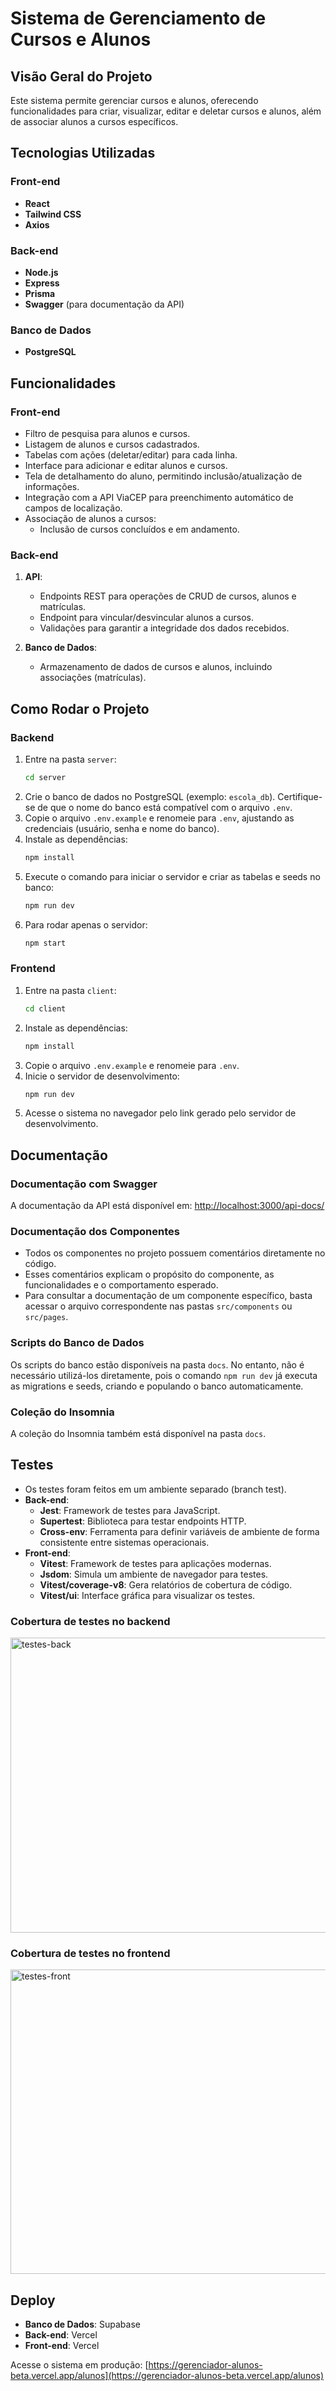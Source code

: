 # Sistema de Gerenciamento de Cursos e Alunos

## Visão Geral do Projeto

Este sistema permite gerenciar cursos e alunos, oferecendo funcionalidades para criar, visualizar, editar e deletar cursos e alunos, além de associar alunos a cursos específicos.

## Tecnologias Utilizadas

### Front-end

- **React**
- **Tailwind CSS**
- **Axios**

### Back-end

- **Node.js**
- **Express**
- **Prisma**
- **Swagger** (para documentação da API)

### Banco de Dados

- **PostgreSQL**

## Funcionalidades

### Front-end

- Filtro de pesquisa para alunos e cursos.
- Listagem de alunos e cursos cadastrados.
- Tabelas com ações (deletar/editar) para cada linha.
- Interface para adicionar e editar alunos e cursos.
- Tela de detalhamento do aluno, permitindo inclusão/atualização de informações.
- Integração com a API ViaCEP para preenchimento automático de campos de localização.
- Associação de alunos a cursos:
  - Inclusão de cursos concluídos e em andamento.

### Back-end

1. **API**:

   - Endpoints REST para operações de CRUD de cursos, alunos e matrículas.
   - Endpoint para vincular/desvincular alunos a cursos.
   - Validações para garantir a integridade dos dados recebidos.

2. **Banco de Dados**:
   - Armazenamento de dados de cursos e alunos, incluindo associações (matrículas).

## Como Rodar o Projeto

### Backend

1. Entre na pasta `server`:
   ```bash
   cd server
   ```
2. Crie o banco de dados no PostgreSQL (exemplo: `escola_db`). Certifique-se de que o nome do banco está compatível com o arquivo `.env`.
3. Copie o arquivo `.env.example` e renomeie para `.env`, ajustando as credenciais (usuário, senha e nome do banco).
4. Instale as dependências:
   ```bash
   npm install
   ```
5. Execute o comando para iniciar o servidor e criar as tabelas e seeds no banco:
   ```bash
   npm run dev
   ```
6. Para rodar apenas o servidor:
   ```bash
   npm start
   ```

### Frontend

1. Entre na pasta `client`:
   ```bash
   cd client
   ```
2. Instale as dependências:
   ```bash
   npm install
   ```
3. Copie o arquivo `.env.example` e renomeie para `.env`.
4. Inicie o servidor de desenvolvimento:
   ```bash
   npm run dev
   ```
5. Acesse o sistema no navegador pelo link gerado pelo servidor de desenvolvimento.

## Documentação

### Documentação com Swagger

A documentação da API está disponível em:
[http://localhost:3000/api-docs/](http://localhost:3000/api-docs/)

### Documentação dos Componentes

- Todos os componentes no projeto possuem comentários diretamente no código.
- Esses comentários explicam o propósito do componente, as funcionalidades e o comportamento esperado.
- Para consultar a documentação de um componente específico, basta acessar o arquivo correspondente nas pastas `src/components` ou `src/pages`.

### Scripts do Banco de Dados

Os scripts do banco estão disponíveis na pasta `docs`. No entanto, não é necessário utilizá-los diretamente, pois o comando `npm run dev` já executa as migrations e seeds, criando e populando o banco automaticamente.

### Coleção do Insomnia

A coleção do Insomnia também está disponível na pasta `docs`.

## Testes

- Os testes foram feitos em um ambiente separado (branch test).
- **Back-end**:
  - **Jest**: Framework de testes para JavaScript.
  - **Supertest**: Biblioteca para testar endpoints HTTP.
  - **Cross-env**: Ferramenta para definir variáveis de ambiente de forma consistente entre sistemas operacionais.
- **Front-end**:
  - **Vitest**: Framework de testes para aplicações modernas.
  - **Jsdom**: Simula um ambiente de navegador para testes.
  - **Vitest/coverage-v8**: Gera relatórios de cobertura de código.
  - **Vitest/ui**: Interface gráfica para visualizar os testes.

 ### Cobertura de testes no backend
<img width="941" height="472" alt="testes-back" src="https://github.com/user-attachments/assets/b9184a88-b2e1-43d3-b58a-c0afa9d27cea" />

### Cobertura de testes no frontend
<img width="952" height="487" alt="testes-front" src="https://github.com/user-attachments/assets/b39c4d28-63ac-4881-b864-9f09edc91dfa" />

## Deploy

- **Banco de Dados**: Supabase
- **Back-end**: Vercel
- **Front-end**: Vercel

Acesse o sistema em produção:
[https://gerenciador-alunos-beta.vercel.app/alunos](https://gerenciador-alunos-beta.vercel.app/alunos)
